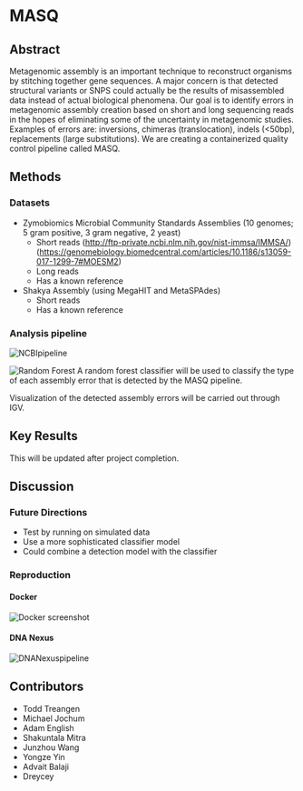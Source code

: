 # MASQ

## Abstract
Metagenomic assembly is an important technique to reconstruct organisms by stitching together gene sequences. A major concern is that detected structural variants or SNPS could actually be the results of misassembled data instead of actual biological phenomena. Our goal is to identify errors in metagenomic assembly creation based on short and long sequencing reads in the hopes of eliminating some of the uncertainty in metagenomic studies. Examples of errors are: inversions, chimeras (translocation), indels (<50bp), replacements (large substitutions). We are creating a containerized quality control pipeline called MASQ.

## Methods
### Datasets
+ Zymobiomics Microbial Community Standards Assemblies (10 genomes; 5 gram positive, 3 gram negative, 2 yeast)
  + Short reads 
  (http://ftp-private.ncbi.nlm.nih.gov/nist-immsa/IMMSA/)
  (https://genomebiology.biomedcentral.com/articles/10.1186/s13059-017-1299-7#MOESM2)
  + Long reads 
  + Has a known reference
+ Shakya Assembly (using MegaHIT and MetaSPAdes)
  + Short reads
  + Has a known reference

### Analysis pipeline
![NCBIpipeline](https://github.com/NCBI-Codeathons/Meta_QC/blob/master/figures/NCBI_pipeline%20(1).png)

![Random Forest](https://github.com/NCBI-Codeathons/Meta_QC/blob/master/figures/NCBI_hackathon.jpg)
A random forest classifier will be used to classify the type of each assembly error that is detected by the MASQ pipeline. 

Visualization of the detected assembly errors will be carried out through IGV.
## Key Results
This will be updated after project completion.


## Discussion 

### Future Directions
+ Test by running on simulated data
+ Use a more sophisticated classifier model
+ Could combine a detection model with the classifier

### Reproduction
#### Docker
![Docker screenshot](https://github.com/NCBI-Codeathons/Meta_QC/blob/master/figures/docker_ncbi.png)

#### DNA Nexus
![DNANexuspipeline](https://github.com/NCBI-Codeathons/Meta_QC/blob/master/figures/image.png)

## Contributors
+ Todd Treangen 
+ Michael Jochum
+ Adam English
+ Shakuntala Mitra
+ Junzhou Wang
+ Yongze Yin
+ Advait Balaji
+ Dreycey
